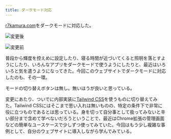 ```yaml
---
title: ダークモード対応
---
```

[r7kamura.com](https://r7kamura.com/)をダークモードに対応した。

![](https://lh4.googleusercontent.com/04SHuE9D89H5s_IJzLZ7H18qnNW8ewgwQHg2X8xGRG0ZZIXK9nCWc8SZHR4jplq5PHCwJ362eQDDBmjeKfWU3fAXAnp97VcpnkKmceQP2aX_-G3Y7P8cGddtYp03aXPMapr4SNdx5ppW6Q4QFAlfPtCyHArnwTjTZpjnAviLMeAH88PN4_h77XLcQbMR "変更後")

![](https://lh6.googleusercontent.com/TrYazf5CGCN6PTng2cEqiG1Kt_iP79LMjldv5VfvTZnVBCWal1poqESpWSLx2UrwWF-nFwGatSvWHOZODncwXDmxuKVHVTkRm596oN1q7jciaMl2dR_D8g9vd1rPDdzolauJfhhcr15j5SdwWyLgKhkngCifU-xa2-qpnhSeUXoaAxYOTHG8ItddlkwY "変更前")

普段から輝度を控えめに設定したり、寝る時間が近づいてくると照明を落とすようにしたり、いろんなアプリをダークモードで使うようにしたりと、最近はいろいろと気を遣うようになってきた。今回このウェブサイトでダークモードに対応したのも、その一環。

モードの切り替えボタンは無し。無いほうが良いと思っている。

変更にあたり、ついでに内部実装に[Tailwind CSS](https://tailwindcss.com/)を使うものに切り替えてみた。Tailwind CSSにはそこまで思い入れは無いものの、特定の条件下で非常に役に立つものであるとは思っている。身を切って自分事として扱ってみないと辛い部分まで含めて学べないだろうということで、最近はChrome拡張の管理画面などの簡単なユースケースで少しずつ使ってみていた。今回はもう少し複雑な事例として、自分のウェブサイトに導入しながら学んでみている。
